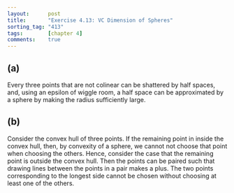 ```yaml
---
layout:      post
title:       "Exercise 4.13: VC Dimension of Spheres"
sorting_tag: "413"
tags:        [chapter 4]
comments:    true
---
```


## (a)

Every three points that are not colinear can be shattered by half spaces, and, using an epsilon of wiggle room, a half space can be approximated by a sphere by making the radius sufficiently large.

## (b)

Consider the convex hull of three points.
If the remaining point in inside the convex hull, then, by convexity of a sphere, we cannot not choose that point when choosing the others.
Hence, consider the case that the remaining point is outside the convex hull.
Then the points can be paired such that drawing lines between the points in a pair makes a plus.
The two points corresponding to the longest side cannot be chosen without choosing at least one of the others.